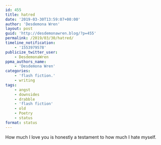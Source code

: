 ```yaml
---
id: 455
title: hatred
date: '2019-03-30T13:59:07+00:00'
author: 'Desdemona Wren'
layout: post
guid: 'http://desdemonawren.blog/?p=455'
permalink: /2019/03/30/hatred/
timeline_notification:
    - '1553979578'
publicize_twitter_user:
    - DesdemonaWren
ppma_authors_name:
    - 'Desdemona Wren'
categories:
    - 'flash fiction.'
    - writing
tags:
    - angst
    - downsides
    - drabble
    - 'flash fiction'
    - old
    - Poetry
    - status
format: status
---
```


How much I love you is honestly a testament to how much I hate myself.